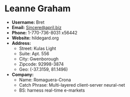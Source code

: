 # Leanne Graham

- **Username:** Bret
- **Email:** Sincere@april.biz
- **Phone:** 1-770-736-8031 x56442
- **Website:** hildegard.org
- **Address:**
  - Street: Kulas Light
  - Suite: Apt. 556
  - City: Gwenborough
  - Zipcode: 92998-3874
  - Geo: (-37.3159, 81.1496)
- **Company:**
  - Name: Romaguera-Crona
  - Catch Phrase: Multi-layered client-server neural-net
  - BS: harness real-time e-markets